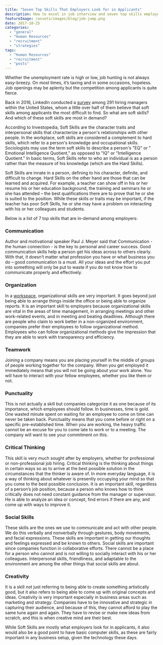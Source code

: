 ```yaml
---
title: "Seven Top Skills That Employers Look for in Applicants"
description: How to excel in job interview and seven top skills employers look for in applicants during job interviews 
featureImage: /assets/images/blog/job-jump.png
date: 2017-10-25
categories: 
  - "general"
  - "Human Resources"
  - "recruitment"
  - "strategies"
tags: 
  - "Human Resources"
  - "recruitment"
  - "posts"
---
```


Whether the unemployment rate is high or low, job hunting is not always easy-breezy. On most times, it’s taxing and in some occasions, hopeless. Job openings may be aplenty but the competition among applicants is quite fierce.

Back in 2016, LinkedIn conducted a [survey](https://business.linkedin.com/talent-solutions/blog/trends-and-research/2016/most-indemand-soft-skills#!) among 291 hiring managers within the United States, whom a little over half of them believe that soft skills among applicants the most difficult to find. So what are soft skills? And which of these soft skills are most in demand?

According to Investopedia, Soft Skills are the character traits and interpersonal skills that characterize a person's relationships with other people. In the workplace, soft skills are considered a complement to hard skills, which refer to a person's knowledge and occupational skills. Sociologists may use the term soft skills to describe a person's "EQ" or " Emotional Intelligence Quotient," as opposed to "IQ" or "Intelligence Quotient." In basic terms, Soft Skills refer to who an individual is as a person rather than the measure of his knowledge (which are the Hard Skills).

Soft Skills are innate in a person, defining to his character, definite, and difficult to change. Hard Skills on the other hand are those that can be learned and acquired. For example, a teacher can show off in his or her resume his or her education background, the training and seminars he or she has attended – the best qualifications there are to prove that he or she is suited to the position. While these skills or traits may be important, if the teacher has poor Soft Skills, he or she may have a problem on interacting with his or her colleagues and students.

Below is a list of 7 top skills that are in-demand among employers:

### Communication

Author and motivational speaker Paul J. Meyer said that Communication - the human connection - is the key to personal and career success. Good communication skills help a person get his ideas across to others clearly. With that, it doesn’t matter what profession you have or what business you do – good communication is a must. All your ideas and the effort you put into something will only be put to waste if you do not know how to communicate properly and effectively.

### Organization

In a [workspace](http://www.findmyworkspace.com/), organizational skills are very important. It goes beyond just being able to arrange things inside the office or being able to organize reports. It is an important skill to employers because organizational skills are vital in the areas of time management, in arranging meetings and other work-related events, and in meeting and beating deadlines. Although there are people who claim to work better in a non-organized environment, companies prefer their employees to follow organizational method. Employees who can follow organizational methods give the impression that they are able to work with transparency and efficiency.

### Teamwork

Joining a company means you are placing yourself in the middle of groups of people working together for the company. When you get employed it immediately means that you will not be going about your work alone. You will have to interact with your fellow employees, whether you like them or not.

### Punctuality

This is not actually a skill but companies categorize it as one because of its importance, which employees should follow. In businesses, time is gold. One wasted minute spent on waiting for an employee to come on time can never be taken back. Punctuality means that you come before or right on a specific pre-established time. When you are working, the heavy traffic cannot be an excuse for you to come late to work or to a meeting. The company will want to see your commitment on this.

### Critical Thinking

This skill is very much sought after by employers, whether for professional or non-professional job hiring. Critical thinking is the thinking about things in certain ways so as to arrive at the best possible solution in the circumstances that the thinker is aware of. In more everyday language, it is a way of thinking about whatever is presently occupying your mind so that you come to the best possible conclusion. It is an important skill, regardless of a person’s job position, because a person who knows how to think critically does not need constant guidance from the manager or supervisor. He is able to analyze an idea or concept, find errors if there are any, and come up with ways to improve it.

### Social Skills

These skills are the ones we use to communicate and act with other people. We do this verbally and nonverbally through gestures, body movements, and facial expressions. These skills are important in getting our thoughts and feelings expressed and be known to others. Social skills are important since companies function in collaborative efforts. There cannot be a place for a person who cannot and is not willing to socially interact with his or her colleagues. Interpersonal skills, friendliness, and adaptable to the environment are among the other things that social skills are about.

### Creativity

It is a skill not just referring to being able to create something artistically good, but it also refers to being able to come up with original concepts and ideas. Creativity is very important especially in business areas such as marketing and strategy. Companies have to be innovative and strategic in capturing their audience, and because of this, they cannot afford to play the same tune again and again. They have to revise or make new ideas from scratch, and this is when creative mind are their best.

While Soft Skills are mostly what employers look for in applicants, it also would also be a good point to have basic computer skills, as these are fairly important in any business setup, given the technology these days.
